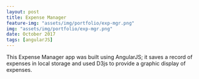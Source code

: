 ```yaml
---
layout: post
title: Expense Manager
feature-img: "assets/img/portfolio/exp-mgr.png"
img: "assets/img/portfolio/exp-mgr.png"
date: October 2017
tags: [angularJS]
---
```


This Expense Manager app was built using AngularJS; it saves a record of expenses in local storage and used D3js to provide a graphic display of expenses.
